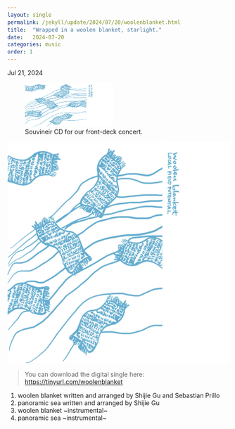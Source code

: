 ```yaml
---
layout: single
permalink: /jekyll/update/2024/07/20/woolenblanket.html
title:  "Wrapped in a woolen blanket, starlight."
date:   2024-07-20
categories: music
order: 1
---
```

Jul 21, 2024

<figure>
    <img src="assets/images/singleCD.png" width="200" height="100"
         alt="single">
    <figcaption>Souvineir CD for our front-deck concert.</figcaption>
</figure>

![woolen blanket](assets/images/singleCD.png "single")

> You can download the digital single here: 
> https://tinyurl.com/woolenblanket

1. woolen blanket
    written and arranged by Shijie Gu and Sebastian Prillo
2. panoramic sea
    written and arranged by Shijie Gu
3. woolen blanket ~instrumental~
4. panoramic sea ~instrumental~




